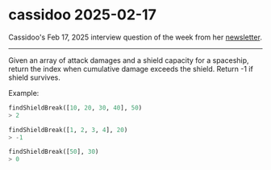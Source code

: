 # cassidoo 2025-02-17

Cassidoo's Feb 17, 2025 interview question of the week from her
[newsletter](https://buttondown.com/cassidoo/archive/the-truth-is-no-one-of-us-can-be-free-until/).

---

Given an array of attack damages and a shield capacity for a spaceship, return
the index when cumulative damage exceeds the shield. Return -1 if shield
survives.

Example:

```python
findShieldBreak([10, 20, 30, 40], 50)
> 2

findShieldBreak([1, 2, 3, 4], 20)
> -1

findShieldBreak([50], 30)
> 0
```
